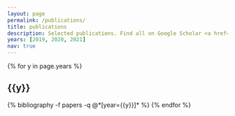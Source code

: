 ```yaml
---
layout: page
permalink: /publications/
title: publications
description: Selected publications. Find all on Google Scholar <a href="https://scholar.google.de/citations?user=itIWDO8AAAAJ">(click here)</a>.
years: [2019, 2020, 2021]
nav: true
---
```


<div class="publications">

{% for y in page.years %}
  <h2 class="year">{{y}}</h2>
  {% bibliography -f papers -q @*[year={{y}}]* %}
{% endfor %}

</div>
